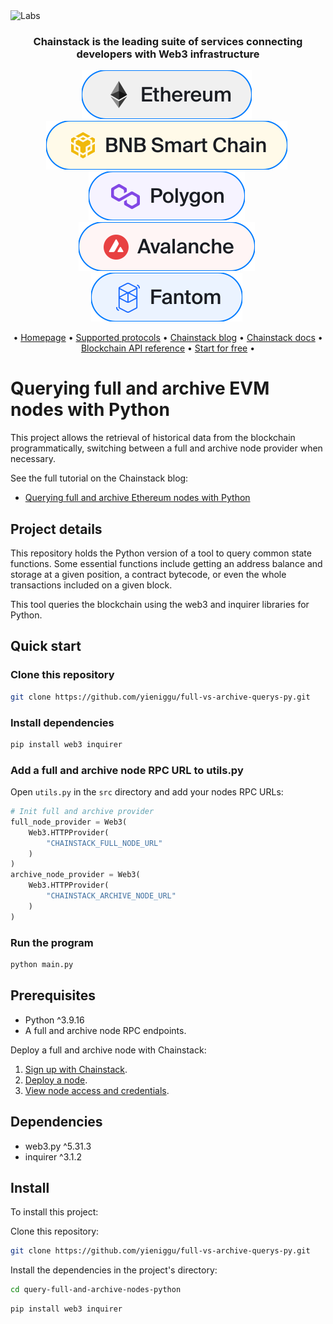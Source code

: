 <img width="1200" alt="Labs" src="https://user-images.githubusercontent.com/99700157/213291931-5a822628-5b8a-4768-980d-65f324985d32.png">

<p>
 <h3 align="center">Chainstack is the leading suite of services connecting developers with Web3 infrastructure</h3>
</p>

<p align="center">
  <a target="_blank" href="https://chainstack.com/build-better-with-ethereum/"><img src="https://github.com/soos3d/blockchain-badges/blob/main/protocols_badges/Ethereum.svg" /></a>&nbsp;  
  <a target="_blank" href="https://chainstack.com/build-better-with-bnb-smart-chain/"><img src="https://github.com/soos3d/blockchain-badges/blob/main/protocols_badges/BNB.svg" /></a>&nbsp;
  <a target="_blank" href="https://chainstack.com/build-better-with-polygon/"><img src="https://github.com/soos3d/blockchain-badges/blob/main/protocols_badges/Polygon.svg" /></a>&nbsp;
  <a target="_blank" href="https://chainstack.com/build-better-with-avalanche/"><img src="https://github.com/soos3d/blockchain-badges/blob/main/protocols_badges/Avalanche.svg" /></a>&nbsp;
  <a target="_blank" href="https://chainstack.com/build-better-with-fantom/"><img src="https://github.com/soos3d/blockchain-badges/blob/main/protocols_badges/Fantom.svg" /></a>&nbsp;
</p>

<p align="center">
  • <a target="_blank" href="https://chainstack.com/">Homepage</a> •
  <a target="_blank" href="https://chainstack.com/protocols/">Supported protocols</a> •
  <a target="_blank" href="https://chainstack.com/blog/">Chainstack blog</a> •
  <a target="_blank" href="https://docs.chainstack.com/quickstart/">Chainstack docs</a> •
  <a target="_blank" href="https://docs.chainstack.com/quickstart/">Blockchain API reference</a> •
  <a target="_blank" href="https://console.chainstack.com/user/account/create">Start for free</a> •
</p>

# Querying full and archive EVM nodes with Python

This project allows the retrieval of historical data from the blockchain programmatically, switching between a full and archive node provider when necessary.

See the full tutorial on the Chainstack blog:
* [Querying full and archive Ethereum nodes with Python](https://chainstack.com/querying-full-and-archive-evm-nodes-with-python/)

## Project details

This repository holds the Python version of a tool to query common state functions. Some essential functions include getting an address balance and storage at a given position, a contract bytecode, or even the whole transactions included on a given block.

This tool queries the blockchain using the web3 and inquirer libraries for Python. 

## Quick start

### Clone this repository

```sh
git clone https://github.com/yieniggu/full-vs-archive-querys-py.git
```

### Install dependencies

```sh
pip install web3 inquirer
```

### Add a full and archive node RPC URL to utils.py

Open `utils.py` in the `src` directory and add your nodes RPC URLs:

```py
# Init full and archive provider
full_node_provider = Web3(
    Web3.HTTPProvider(
        "CHAINSTACK_FULL_NODE_URL"
    )
)
archive_node_provider = Web3(
    Web3.HTTPProvider(
        "CHAINSTACK_ARCHIVE_NODE_URL"
    )
)
```

### Run the program

```sh
python main.py
```

## Prerequisites

* Python ^3.9.16
* A full and archive node RPC endpoints.

Deploy a full and archive node with Chainstack:

1. [Sign up with Chainstack](https://console.chainstack.com/user/account/create).  
1. [Deploy a node](https://docs.chainstack.com/platform/join-a-public-network).  
1. [View node access and credentials](https://docs.chainstack.com/platform/view-node-access-and-credentials). 

## Dependencies

* web3.py ^5.31.3
* inquirer ^3.1.2

## Install

To install this project:

Clone this repository:

```sh
git clone https://github.com/yieniggu/full-vs-archive-querys-py.git
```

Install the dependencies in the project's directory:

```sh
cd query-full-and-archive-nodes-python
```

```sh
pip install web3 inquirer
```
